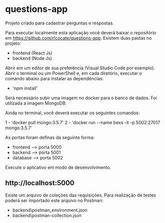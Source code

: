 # questions-app

Projeto criado para cadastrar perguntas e respostas.

Para executar localmente esta aplicação você deverá baixar o repositório em https://github.com/rlcocate/questions-app.
Existem duas pastas no projeto:

- frontend (React Js)
- backend  (Node Js)

Abrir em um editor de sua preferência (Visual Studio Code por exemplo). Abrir o terminal ou um PowerShell e, em cada diretório, executar o comando abaixo para instalar as dependências:

- 'npm install'

Será necessário subir uma imagem no docker para o banco de dados. Foi utilizada a imagem MongoDB.

Ainda no terminal, você deverá executar os seguintes comandos:

1 - 'docker pull mongo:3.5.7'
2 - 'docker run --name bexs -it -p 5002:27017 mongo:3.5.7'

As portas foram definas da seguinte forma:

- frontend --> porta 5000
- backend  --> porta 5001
- database --> porta 5002

Execute o aplicativo em modo de desenvolvimento.

## http://localhost:5000

Existe um arquivo de coleções das requisições. Para realização de testes poderá ser importado este arquivo no Postman:

- backend\postman_environment.json
- backend\postman-collection.json